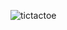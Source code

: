 ![tictactoe](https://user-images.githubusercontent.com/47979970/230087832-20d66dc8-e346-4409-870f-a5c83643f381.png)
